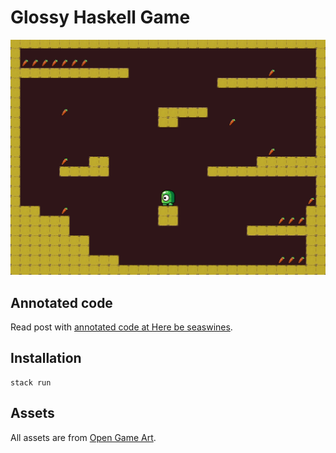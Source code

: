 # Glossy Haskell Game

![](demo.gif)

## Annotated code
Read post with [annotated code at Here be seaswines](https://herebeseaswines.net/essays/2020-11-01-making-a-small-game-with-gloss).

## Installation
```
stack run
```

## Assets

All assets are from [Open Game Art](https://opengameart.org/).
